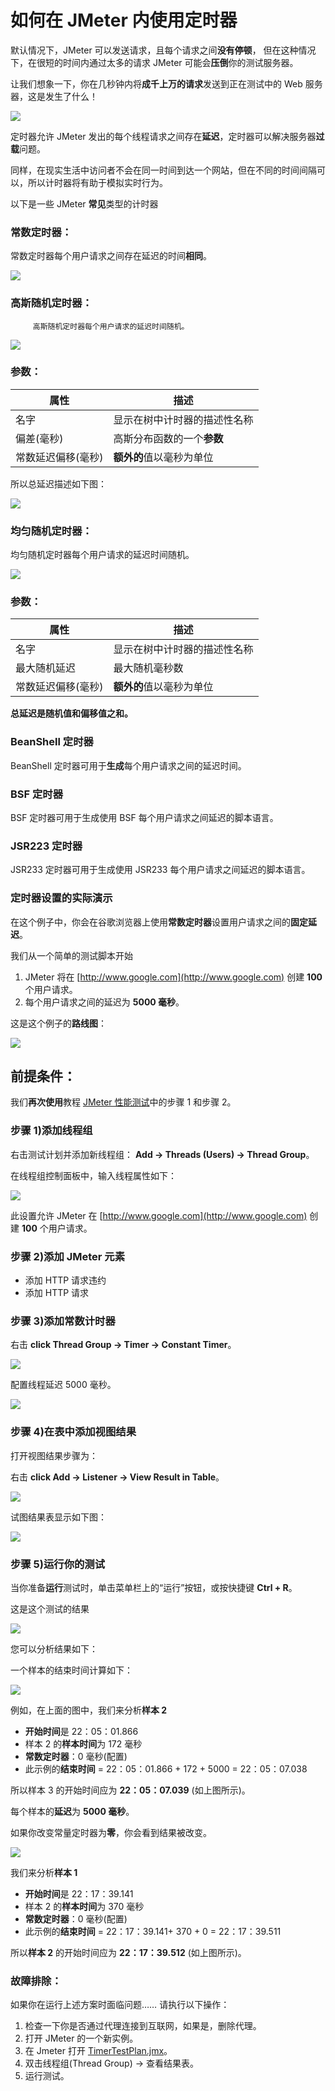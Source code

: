 # 如何在 JMeter 内使用定时器 

默认情况下，JMeter 可以发送请求，且每个请求之间**没有停顿**， 但在这种情况下，在很短的时间内通过太多的请求 JMeter 可能会**压倒**你的测试服务器。

让我们想象一下，你在几秒钟内将**成千上万的请求**发送到正在测试中的 Web 服务器，这是发生了什么！

![](./images/TimerOverload.png)

定时器允许 JMeter 发出的每个线程请求之间存在**延迟**，定时器可以解决服务器**过载**问题。

同样，在现实生活中访问者不会在同一时间到达一个网站，但在不同的时间间隔可以，所以计时器将有助于模拟实时行为。

以下是一些 JMeter **常见**类型的计时器

### 常数定时器：

常数定时器每个用户请求之间存在延迟的时间**相同**。

![](./images/ConstantTimer.png)

### 高斯随机定时器：

         高斯随机定时器每个用户请求的延迟时间随机。

![](./images/RamdomTimer.png)

### 参数：

| 属性      |     描述 |
|---------|---------------------------|
| 名字         | 显示在树中计时器的描述性名称|
| 偏差(毫秒) | 高斯分布函数的一个**参数** |
| 常数延迟偏移(毫秒)| **额外的**值以毫秒为单位|

 

所以总延迟描述如下图：

![](./images/TotalDelay.png)
### 均匀随机定时器：

均匀随机定时器每个用户请求的延迟时间随机。

![](./images/UniformRandomTimer(1).png)

### 参数：

| 属性      |     描述 |
|---------|---------------------------|
| 名字         | 显示在树中计时器的描述性名称|
| 最大随机延迟 | 最大随机毫秒数 |
| 常数延迟偏移(毫秒)| **额外的**值以毫秒为单位|

**总延迟是随机值和偏移值之和。**

### BeanShell 定时器

BeanShell 定时器可用于**生成**每个用户请求之间的延迟时间。

### BSF 定时器

BSF 定时器可用于生成使用 BSF 每个用户请求之间延迟的脚本语言。

### JSR223 定时器

JSR233 定时器可用于生成使用 JSR233 每个用户请求之间延迟的脚本语言。
 
### 定时器设置的实际演示

在这个例子中，你会在谷歌浏览器上使用**常数定时器**设置用户请求之间的**固定延迟**。

我们从一个简单的测试脚本开始

   1. JMeter 将在 [http://www.google.com](http://www.google.com) 创建 **100** 个用户请求。
   2. 每个用户请求之间的延迟为 **5000 毫秒**。

这是这个例子的**路线图**：

![](./images/FlowTimer.png)

## 前提条件：

我们**再次使用**教程 [JMeter 性能测试](http://www.guru99.com/jmeter-performance-testing.html)中的步骤 1 和步骤 2。

### 步骤 1)添加线程组

右击测试计划并添加新线程组： **Add -> Threads (Users) -> Thread Group**。

在线程组控制面板中，输入线程属性如下：

![](./images/ThreadProperty.png)

此设置允许 JMeter 在 [http://www.google.com](http://www.google.com) 创建 **100** 个用户请求。

### 步骤 2)添加 JMeter 元素

   - 添加 HTTP 请求违约
   - 添加 HTTP 请求
   
### 步骤 3)添加常数计时器

右击 **click Thread Group -> Timer -> Constant Timer**。

![](./images/AddConstantTimer.png)

配置线程延迟 5000 毫秒。

![](./images/ThreadDelayConstantTimer.png)

### 步骤 4)在表中添加视图结果

打开视图结果步骤为：

右击 **click Add -> Listener -> View Result in Table**。

![](./images/AddViewResult.png)

试图结果表显示如下图：

![](./images/AddViewResultTable.png)

### 步骤 5)运行你的测试

当你准备**运行**测试时，单击菜单栏上的“运行”按钮，或按快捷键 **Ctrl + R**。

这是这个测试的结果

![](./images/RunYourTest.png)

您可以分析结果如下：

一个样本的结束时间计算如下：

![](./images/TotalDelay(1).png)

例如，在上面的图中，我们来分析**样本 2**

   - **开始时间**是 22：05：01.866
   - 样本 2 的**样本时间**为 172 毫秒
   - **常数定时器**：0 毫秒(配置)
   - 此示例的**结束时间** = 22：05：01.866 + 172 + 5000 = 22：05：07.038

所以样本 3 的开始时间应为 **22：05：07.039** (如上图所示)。

每个样本的**延迟**为 **5000 毫秒**。

如果你改变常量定时器为**零**，你会看到结果被改变。

![](./images/SampleTimer.png)

我们来分析**样本 1**

   - **开始时间**是 22：17：39.141
   - 样本 2 的**样本时间**为 370 毫秒
   - **常数定时器**：0 毫秒(配置)
   - 此示例的**结束时间** = 22：17：39.141+ 370 + 0 = 22：17：39.511

所以**样本 2** 的开始时间应为 **22：17：39.512** (如上图所示)。

### 故障排除：

如果你在运行上述方案时面临问题…… 请执行以下操作：

   1. 检查一下你是否通过代理连接到互联网，如果是，删除代理。
   2. 打开 JMeter 的一个新实例。
   3. 在 Jmeter 打开 [TimerTestPlan.jmx](https://drive.google.com/uc?export=download&id=0B_vqvT0ovzHcUjJ5Vm1rN0g1ZlU)。
   4. 双击线程组(Thread Group) -> 查看结果表。
   5. 运行测试。

